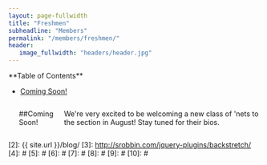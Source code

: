 ```yaml
---
layout: page-fullwidth
title: "Freshmen"
subheadline: "Members"
permalink: "/members/freshmen/"
header:
   image_fullwidth: "headers/header.jpg"
---
```

<div class="row">
<div class="medium-4 medium-push-8 columns" markdown="1">
<div class="panel radius" markdown="1">
**Table of Contents**

* <a href="#coming_soon">Coming Soon!</a>
</div>
</div><!-- /.medium-4.columns -->



<div class="medium-8 medium-pull-4 columns" markdown="1">


<a name="coming_soon"></a> 

##Coming Soon!

We're very excited to be welcoming a new class of 'nets to the section in August! Stay tuned for their bios.

</div><!-- /.medium-8.columns -->
</div><!-- /.row -->

 [1]: http://kramdown.gettalong.org/converter/html.html#toc
 [2]: {{ site.url }}/blog/
 [3]: http://srobbin.com/jquery-plugins/backstretch/
 [4]: #
 [5]: #
 [6]: #
 [7]: #
 [8]: #
 [9]: #
 [10]: #